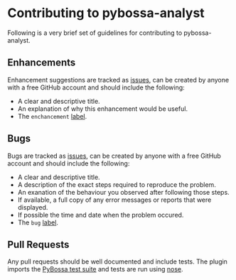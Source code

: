 # Contributing to pybossa-analyst

Following is a very brief set of guidelines for contributing to pybossa-analyst.


## Enhancements

Enhancement suggestions are tracked as [issues](https://github.com/atom/atom/issues),
can be created by anyone with a free GitHub account and should include the following:

* A clear and descriptive title.
* An explanation of why this enhancement would be useful.
* The `enchancement` [label](https://github.com/alexandermendes/pybossa-analyst/labels).


## Bugs

Bugs are tracked as [issues](https://github.com/atom/atom/issues), can be created
by anyone with a free GitHub account and should include the following:

* A clear and descriptive title.
* A description of the exact steps required to reproduce the problem.
* An exanation of the behaviour you observed after following those steps.
* If available, a full copy of any error messages or reports that were displayed.
* If possible the time and date when the problem occured.
* The `bug` [label](https://github.com/alexandermendes/pybossa-analyst/labels).


## Pull Requests

Any pull requests should be well documented and include tests. The plugin imports
the [PyBossa test suite](https://github.com/PyBossa/pybossa/tree/master/test) and
tests are run using [nose](https://nose.readthedocs.org/en/latest/).
